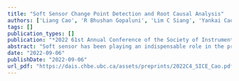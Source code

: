 ```yaml
---
title: "Soft Sensor Change Point Detection and Root Causal Analysis"
authors: ['Liang Cao', 'R Bhushan Gopaluni', 'Lim C Siang', 'Yankai Cao', 'Jin Li']
tags: []
publication_types: []
publication: "*2022 61st Annual Conference of the Society of Instrument and Control Engineers(SICE), 242-247*"
abstract: "Soft sensor has been playing an indispensable role in the process monitoring of key process variables. How to know if deployed soft sensor models are still performing well is a challenging but crucial topic for the industry. If there exists change points in soft sensor predictions, it indicates abrupt and significant changes in the process conditions. The presence of change points may require us to rebuild the model to ensure that it does not drift. Root cause analysis plays an important role in process monitoring when a change point occurs. Fast and accurate change point attribution is essential for timely recovery of model performance. This work proposes a straightforward way to detect the change points and find the root causes of changes. Off-line change point detection is used to detect changes by formulating change point detection as a discrete optimization problem. Then, we work on understanding which feature or combination of features that are shifting soft sensor predictions. Shapley additive explanations (SHAP) is adopted to explain the predictions of soft sensor model. It connects optimal contribution distribution with local explanations using the classic Shapley values. Finally, the effectiveness of proposed algorithms is validated on a real industrial data."
date: "2022-09-06"
publishDate: "2022-09-06"
url_pdf: "https://dais.chbe.ubc.ca/assets/preprints/2022C4_SICE_Cao.pdf"
---
```

